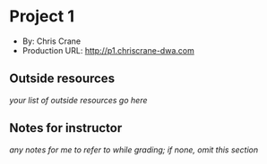 # Project 1
+ By: Chris Crane
+ Production URL: <http://p1.chriscrane-dwa.com>

## Outside resources
*your list of outside resources go here*

## Notes for instructor
*any notes for me to refer to while grading; if none, omit this section*
